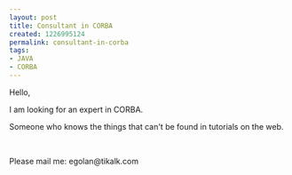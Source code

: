 ```yaml
---
layout: post
title: Consultant in CORBA
created: 1226995124
permalink: consultant-in-corba
tags:
- JAVA
- CORBA
---
```

<p>Hello,</p><p>I am looking for an expert in CORBA.</p><p>Someone who knows the things that can't be found in tutorials on the web.</p><p>&nbsp;</p><p>Please mail me: egolan@tikalk.com</p>
